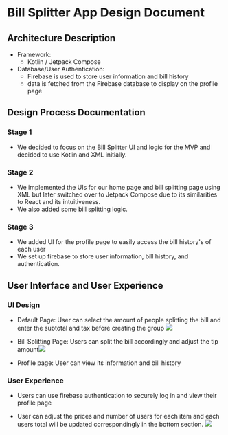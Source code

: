# Bill Splitter App Design Document

## Architecture Description
- Framework:
  - Kotlin / Jetpack Compose
- Database/User Authentication:
  - Firebase is used to store user information and bill history
  - data is fetched from the Firebase database to display on the profile page

## Design Process Documentation
### Stage 1
- We decided to focus on the Bill Splitter UI and logic for the MVP and decided to use Kotlin and XML initially. 
### Stage 2
- We implemented the UIs for our home page and bill splitting page using XML but later switched over to Jetpack Compose due to its similarities to React and its intuitiveness. 
- We also added some bill splitting logic.
### Stage 3
- We added UI for the profile page to easily access the bill history's of each user
- We set up firebase to store user information, bill history, and authentication.

## User Interface and User Experience
### UI Design

- Default Page: User can select the amount of people splitting the bill and enter the subtotal and tax before creating the group
![](https://i.imgur.com/9iWOPY3.png)

- Bill Splitting Page: Users can split the bill accordingly and adjust the tip amount![](https://i.imgur.com/9GOZUzE.png)

- Profile page: User can view its information and bill history
![]()

### User Experience
- Users can use firebase authentication to securely log in and view their profile page
![]()

- User can adjust the prices and number of users for each item and each users total will be updated correspondingly in the bottom section.
![](https://i.imgur.com/vwtbDoI.gif)
